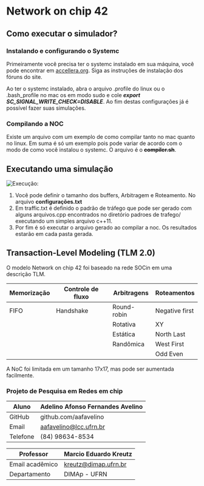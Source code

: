 # Network on chip 42  

## Como executar o simulador?
### Instalando e configurando o Systemc
Primeiramente você precisa ter o systemc instalado em sua máquina, você pode encontrar em [accellera.org](http://www.accellera.org/downloads/standards/systemc). Siga as instruções de instalação dos fóruns do site.

Ao ter o systemc instalado, abra o arquivo .profile do linux ou o .bash_profile no mac os em modo sudo e cole  ***export SC_SIGNAL_WRITE_CHECK=DISABLE***. Ao fim destas configurações já é possível fazer suas simulações.


### Compilando a NOC
Existe um arquivo com um exemplo de como compilar tanto no mac quanto no linux. Em suma é só um exemplo pois pode variar de acordo com o modo de como você instalou o systemc. O arquivo é o ~~**compiler.sh**~~. 

## Executando uma simulação




![Execução:](https://photos.app.goo.gl/D3D73AkVknkJzSg4A)

 1.  Você pode definir o tamanho dos buffers, Arbitragem e Roteamento. No arquivo **configurações.txt**
 2. Em traffic.txt é definido o padrão de tráfego que pode ser gerado com alguns arquivos.cpp encontrados no diretório padroes de trafego/ executando um simples arquivo c++11. 
 3. Por fim é só executar o arquivo gerado ao compilar a noc. Os resultados estarão em cada pasta gerada. 

## Transaction-Level Modeling (TLM 2.0)

O modelo Network on chip 42 foi baseado na rede SOCin em uma descrição TLM.

|    Memorização    |  Controle de fluxo |  Arbitragens | Roteamentos   |
|-------------------|--------------------|--------------|---------------|
|		FIFO		|	   Handshake	 |  Round-robin	| Negative first|
|		     		|	    			 |  Rotativa	|		XY	    |
|		     		|	    			 |  Estática 	|	North Last  |
|		     		|	    			 |  Randômica	|	West First  |
|		     		|	    			 |         		|	Odd Even    |

A NoC foi limitada em um tamanho 17x17, mas pode ser aumentada facilmente.

### Projeto de Pesquisa em Redes em chip

|  Aluno                        | Adelino Afonso Fernandes Avelino  |
|-------------------------------|-----------------------------------|
|  GitHub                       |  github.com/aafavelino            |
|  Email 		 				|  aafavelino@lcc.ufrn.br           |
|  Telefone						|  (84) 98634-8534					|


|  Professor                    | Marcio Eduardo Kreutz             |
|-------------------------------|-----------------------------------|
|  Email acadêmico 				|  kreutz@dimap.ufrn.br             |
|  Departamento 				|  DIMAp - UFRN 					|



